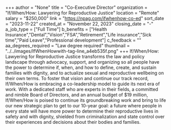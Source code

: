 +++
author = "None"
title = "Co-Executive Director"
organization = "If/When/How: Lawyering for Reproductive Justice"
location = "Remote"
salary = "$250,000"
link = "https://npag.com/ifwhenhow-co-ed"
sort_date = "2023-11-22"
created_at = "November 22, 2023"
closing_date = "-"
a_job_type = ["Full Time"]
b_benefits = ["Health Insurance","Dental","Vision","FSA","Retirement","Life insurance","Sick time","Paid Leave","Professional development"]
c_feedback = ""
aa_degrees_required = "Law degree required"
thumbnail = "../../images/IfWhenHowwith-tag-line_a4eb535f.png"
+++
If/When/How: Lawyering for Reproductive Justice transforms the law and policy landscape through advocacy, support, and organizing so all people have the power to determine if, when, and how to define, create, and sustain families with dignity, and to actualize sexual and reproductive wellbeing on their own terms. To foster that vision and continue our track record, If/When/How is embracing a co-leadership model to guide its next era of work. With a dedicated staff who are experts in their fields, a committed and nimble Board of Directors, and an annual budget of $19 million, If/When/How is poised to continue its groundbreaking work and bring to life our new strategic plan to get to our 10-year goal:  a future where people in every state will have more power to determine their reproductive lives in safety and with dignity, shielded from criminalization and state control over their experiences and decisions about their bodies and families.